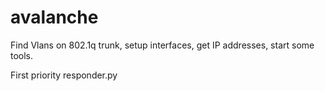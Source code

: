 # avalanche
Find Vlans on 802.1q trunk, setup interfaces, get IP addresses, start some tools. 

First priority responder.py
